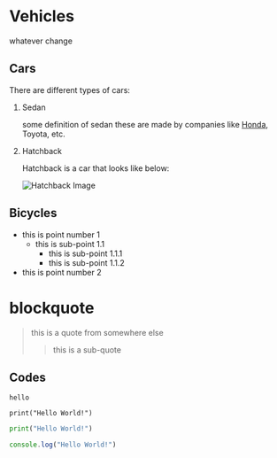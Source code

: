 # Vehicles
whatever change
## Cars

There are different types of cars:

1. Sedan
    
    some definition of sedan
    these are made by companies like [Honda](https://www.honda.com.au), Toyota, etc.

2. Hatchback

    Hatchback is a car that looks like below:

    ![Hatchback Image](https://assets.volkswagen.com/is/image/volkswagenag/-1golfcore-01193-exterior-2560x1920?Zml0PWNyb3AsMSZmbXQ9d2VicCZxbHQ9Nzkmd2lkPTEyODAmaGVpPTk2MCZhbGlnbj0wLjAwLDAuMDAmYmZjPW9mZiY0OTgw)

## Bicycles

- this is point number 1
    - this is sub-point 1.1
        - this is sub-point 1.1.1
        - this is sub-point 1.1.2
- this is point number 2

# blockquote

> this is a quote from somewhere else
>> this is a sub-quote

## Codes

`hello`

```
print("Hello World!")
```

```python
print("Hello World!")
```

```js
console.log("Hello World!")
```